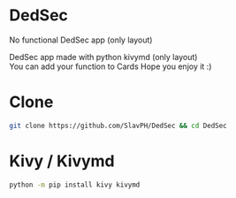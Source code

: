 # DedSec
No functional DedSec app (only layout)

DedSec app made with python kivymd (only layout)                               
You can add your function to Cards
Hope you enjoy it :)

# Clone 
```bash
git clone https://github.com/SlavPH/DedSec && cd DedSec
```

# Kivy / Kivymd
```bash
python -m pip install kivy kivymd
```
